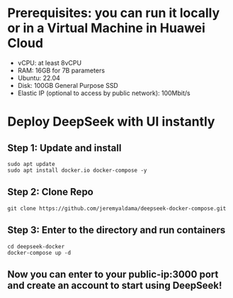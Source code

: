 # Prerequisites: you can run it locally or in a Virtual Machine in Huawei Cloud
- vCPU: at least 8vCPU
- RAM: 16GB for 7B parameters
- Ubuntu: 22.04
- Disk: 100GB General Purpose SSD
- Elastic IP (optional to access by public network): 100Mbit/s 
# Deploy DeepSeek with UI instantly

## Step 1: Update and install
```
sudo apt update
sudo apt install docker.io docker-compose -y
```

## Step 2: Clone Repo
```
git clone https://github.com/jeremyaldama/deepseek-docker-compose.git
```

## Step 3: Enter to the directory and run containers
```
cd deepseek-docker
docker-compose up -d
```
## Now you can enter to your public-ip:3000 port and create an account to start using DeepSeek!
